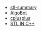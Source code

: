- [stl-summary](https://users.cs.northwestern.edu/~riesbeck/programming/c++/stl-summary.html)
- [AlgoBot](https://www.youtube.com/watch?v=qv-GRmT32Sc&list=PLknt5L1fvp7UdD6Vm09rS56Mkz1Zxjg0A&index=1&ab_channel=AlgoBot)
- [cplusplus](https://cplusplus.com/reference/stl/)
- [STL IN C++](https://www.youtube.com/playlist?list=PLk6CEY9XxSIA-xo3HRYC3M0Aitzdut7AA)
